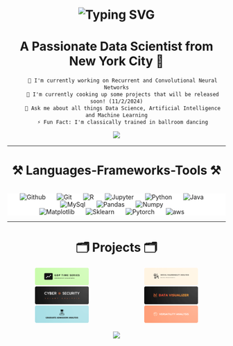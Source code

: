 <!--
**Dre1896/Dre1896** is a ✨ _special_ ✨ repository because its `README.md` (this file) appears on your GitHub profile.

Here are some ideas to get you started:

- 🔭 I’m currently working on ...
- 🌱 I’m currently learning ...
- 👯 I’m looking to collaborate on ...
- 🤔 I’m looking for help with ...
- 💬 Ask me about ...
- 📫 How to reach me: ...
- 😄 Pronouns: ...
- ⚡ Fun fact: ...
-->

<h1 align = "center">
 <!--   <img src = "https://readme-typing-svg.herokuapp.com/?font=Righteous&size=35&center=true&vCenter=true&width=500&height=70&duration=4000&lines=Hi+There!👋;+I'm+Tolu+Olatunbosun!;" /> -->
    <img src="https://readme-typing-svg.herokuapp.com?font=Montserrat&weight=800&size=55&duration=1000&pause=2500&color=03F700&center=true&vCenter=true&random=false&width=700&height=100&lines=Hi+There!%F0%9F%91%8B;I'm+Tolu+Olatunbosun!" alt="Typing SVG" />
<h1 align = "center"> A Passionate Data Scientist from New York City 🗽</h1>

<div align = "center">
    
        🔭 I'm currently working on Recurrent and Convolutional Neural Networks
        🌱 I'm currently cooking up some projects that will be released soon! (11/2/2024)
        💬 Ask me about all things Data Science, Artificial Intelligence and Machine Learning
        ⚡ Fun Fact: I'm classically trained in ballroom dancing
        
</div>

<div align = "center">
    <a href = "https://www.linkedin.com/in/toluolat347/" target = "_blank">
        <img src="https://img.shields.io/badge/LinkedIn-0077B5?style=for-the-badge&logo=linkedin&logoColor=white" target="_blank" />
    </a>
</div>

<hr/>
 
<h1 align="center">⚒️ Languages-Frameworks-Tools ⚒️</h1>
<br/>
<div align="center" style="background-color: white;">
    <img alt="Github" width="50px" style="padding-right:10px;" src="https://cdn.jsdelivr.net/gh/devicons/devicon@latest/icons/github/github-original.svg">&nbsp;&nbsp;&nbsp;
    <img alt="Git" width="50px" style="padding-right:10px;" src="https://cdn.jsdelivr.net/gh/devicons/devicon@latest/icons/git/git-original.svg">&nbsp;&nbsp;&nbsp;
     <img alt="R" width="50px" style="padding-right:10px;" src="https://cdn.jsdelivr.net/gh/devicons/devicon@latest/icons/r/r-original.svg">&nbsp;&nbsp;&nbsp;
    <img alt="Jupyter" width="50px" style="padding-right:10px;" src="https://cdn.jsdelivr.net/gh/devicons/devicon@latest/icons/jupyter/jupyter-original-wordmark.svg">&nbsp;&nbsp;&nbsp;
    <img alt="Python" width="50px" style="padding-right:10px;" src="https://cdn.jsdelivr.net/gh/devicons/devicon@latest/icons/python/python-original.svg">&nbsp;&nbsp;&nbsp;
    <img alt="Java" width="50px" style="padding-right:10px;" src="https://cdn.jsdelivr.net/gh/devicons/devicon@latest/icons/java/java-original.svg">&nbsp;&nbsp;&nbsp;
    <img alt="MySql" width="50px" style="padding-right:10px;" src="https://cdn.jsdelivr.net/gh/devicons/devicon@latest/icons/mysql/mysql-original-wordmark.svg">&nbsp;&nbsp;&nbsp;
    <img alt="Pandas" width="50px" style="padding-right:10px;" src="https://cdn.jsdelivr.net/gh/devicons/devicon@latest/icons/pandas/pandas-original-wordmark.svg">&nbsp;&nbsp;&nbsp;
    <img alt="Numpy" width="50px" style="padding-right:10px;" src="https://cdn.jsdelivr.net/gh/devicons/devicon@latest/icons/numpy/numpy-original-wordmark.svg">&nbsp;&nbsp;&nbsp;
    </br>
    <img alt="Matplotlib" width="60px" style="padding-right:10px;" src="https://cdn.jsdelivr.net/gh/devicons/devicon@latest/icons/matplotlib/matplotlib-original.svg">&nbsp;&nbsp;&nbsp;
    <img alt="Sklearn" width="60px" style="padding-right:10px;" src="https://cdn.jsdelivr.net/gh/devicons/devicon@latest/icons/scikitlearn/scikitlearn-original.svg">&nbsp;&nbsp;&nbsp;
    <img alt="Pytorch" width="60px" style="padding-right:10px;" src="https://cdn.jsdelivr.net/gh/devicons/devicon@latest/icons/pytorch/pytorch-original.svg">&nbsp;&nbsp;&nbsp;
<img alt="aws" width="60px" style="padding-right:10px;" src="https://cdn.jsdelivr.net/gh/devicons/devicon@latest/icons/amazonwebservices/amazonwebservices-plain-wordmark.svg">&nbsp;&nbsp;&nbsp;
</div>

---
<h1 align="center"> 🗂️ Projects 🗂️ </h1>

<!-- BEGIN PROJECT-CARDS -->
<div align = "center">
 <div style="display: flex;">
  <a href="https://github.com/Dre1896/Gross-Domestic-Product-Recurrent-Neural-Networks/blob/main/README.md">
     <img src="https://raw.githubusercontent.com/Dre1896/Gross-Domestic-Product-Recurrent-Neural-Networks/main/banner.png" width=49%> 
  </a>
  <a href="https://github.com/Dre1896/Boston-Social-Vulnerability-Analysis/blob/main/README.md">
    <img src="https://raw.githubusercontent.com/Dre1896/Boston-Social-Vulnerability-Analysis/main/banner.png" width=49%>
  </a>
 </div>
 <div style="display: flex;">
  <a href="https://github.com/Dre1896/Cybersecurity-Salary-Analysis/blob/main/README.md">
    <img src="https://raw.githubusercontent.com/Dre1896/Cybersecurity-Salary-Analysis/main/banner.png" width=49%>
  </a>
  <a href="https://github.com/Dre1896/Data-Visualizations/blob/master/README.md">
    <img src="https://raw.githubusercontent.com/Dre1896/Data-Visualizations/master/banner.png" width=49%>
  </a>
 </div>
 <div style="display: flex;">
  <a href="https://github.com/Dre1896/Grad-Admissions/blob/master/README.md">
    <img src="https://raw.githubusercontent.com/Dre1896/Grad-Admissions/master/banner.png" width=49%>
  </a>
  <a href="https://github.com/Dre1896/Versatility-Analysis/blob/master/README.md">
    <img src="https://raw.githubusercontent.com/Dre1896/Versatility-Analysis/master/banner.png" width=49%>
  </a>
 </div>
</div>

  
<!-- END PROJECT-CARDS -->
</br>
<div align = "center">
<img src="https://visitor-badge.laobi.icu/badge?page_id=Dre1896.Dre1896" />
</div>
